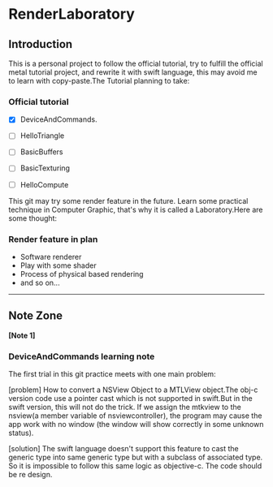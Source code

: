 # RenderLaboratory

## Introduction
This is a personal project to follow the official tutorial, try to fulfill the official metal tutorial project, and rewrite it with swift language, this may avoid me to learn with copy-paste.The Tutorial planning to take:

### Official tutorial
- [x] DeviceAndCommands.
- [ ] HelloTriangle
- [ ] BasicBuffers
- [ ] BasicTexturing
- [ ] HelloCompute


This git may try some render feature in the future. Learn some practical technique in Computer Graphic, that's why it is called a Laboratory.Here are some thought:

### Render feature in plan
- Software renderer
- Play with some shader
- Process of physical based rendering
- and so on...


---

## Note Zone
**[Note 1]**
### DeviceAndCommands learning note
The first trial in this git practice meets with one main problem:

[problem]
How to convert a NSView Object to a MTLView object.The obj-c version code use a pointer cast which is not supported in swift.But in the swift version, this will not do the trick. If we assign the mtkview to the nsview(a member variable of nsviewcontroller), the program may cause the app work with no window (the window will show correctly in some unknown status).

[solution]
The swift language doesn't support this feature to cast the generic type into same generic type but with a subclass of associated type. So it is impossible to follow this same logic as objective-c.
The code should be re design.



